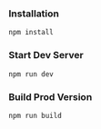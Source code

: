 ### Installation

```
npm install
```

### Start Dev Server

```
npm run dev
```

### Build Prod Version

```
npm run build
```
